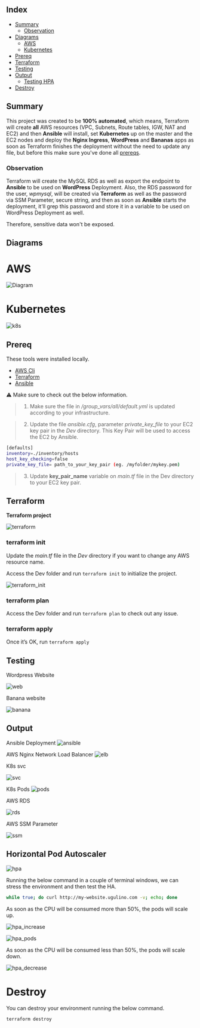 ## Index

- [Summary](#summary)
  - [Observation](#observation)
- [Diagrams](#diagrams)
  - [AWS](#aws)
  - [Kubernetes](#kubernetes)
- [Prereq](#prereq)
- [Terraform](#terraform)
- [Testing](#testing)
- [Output](#output)
  - [Testing HPA](#horizontal-pod-autoscaler)
- [Destroy](#destroy)

## Summary

This project was created to be **100% automated**, which means, Terraform will create **all** AWS resources (VPC, Subnets, Route tables, IGW, NAT and EC2) and then **Ansible** will install, set **Kubernetes** up on the master and the EC2 nodes and deploy the **Nginx Ingress**, **WordPress** and **Bananas** apps as soon as Terraform finishes the deployment without the need to update any file, but before this make sure you've done all [prereqs](#prereq).

### Observation

Terraform will create the MySQL RDS as well as export the endpoint to **Ansible** to be used on **WordPress** Deployment. Also, the RDS password for the user, _wpmysql_, will be created via **Terraform** as well as the password via SSM Parameter, secure string, and then as soon as **Ansible** starts the deployment, it'll grep this password and store it in a variable to be used on WordPress Deployment as well.

Therefore, sensitive data won't be exposed.

## Diagrams

# AWS

![Diagram](./img/aws.png)

# Kubernetes

![k8s](./img/k8s.png)

## Prereq

These tools were installed locally.

- <a href="https://docs.aws.amazon.com/cli/latest/userguide/cli-chap-install.html">AWS Cli</a>
- <a href="https://learn.hashicorp.com/tutorials/terraform/install-cli">Terraform</a>
- <a href="https://docs.ansible.com/ansible/latest/installation_guide/intro_installation.html">Ansible</a>

:warning: Make sure to check out the below information.

> 1. Make sure the file in _/group_vars/all/default.yml_ is updated according to your infrastructure.

> 2. Update the file _ansible.cfg_, parameter _private_key_file_ to your EC2 key pair in the _Dev_ directory. This Key Pair will be used to access the EC2 by Ansible.

```bash
[defaults]
inventory=./inventory/hosts
host_key_checking=false
private_key_file= path_to_your_key_pair (eg. /myfolder/mykey.pem)
```

> 3. Update **key_pair_name** variable on _main.tf_ file in the Dev directory to your EC2 key pair.

## Terraform

**Terraform project**

![terraform](./img/terraform.png)

### terraform init

Update the _main.tf_ file in the _Dev_ directory if you want to change any AWS resource name.

Access the Dev folder and run `terraform init` to initialize the project.

![terraform_init](./img/terraform_init.png)

### terraform plan

Access the Dev folder and run `terraform plan` to check out any issue.

### terraform apply

Once it’s OK, run `terraform apply`

## Testing

Wordpress Website

![web](./img/web.png)

Banana website

![banana](./img/web-banana.png)

## Output

Ansible Deployment
![ansible](./img/ansible.png)

AWS Nginx Network Load Balancer
![elb](./img/elb.png)

K8s svc

![svc](./img/svc.png)

K8s Pods
![pods](./img/pods.png)

AWS RDS

![rds](./img/rds.png)

AWS SSM Parameter

![ssm](./img/ssm_parameter.png)

## Horizontal Pod Autoscaler

![hpa](./img/hpa.png)

Running the below command in a couple of terminal windows, we can stress the environment and then test the HA.

```bash
while true; do curl http://my-website.ugulino.com -v; echo; done
```

As soon as the CPU will be consumed more than 50%, the pods will scale up.

![hpa_increase](./img/hpa_increase.png)

![hpa_pods](./img/hpa_pods.png)

As soon as the CPU will be consumed less than 50%, the pods will scale down.

![hpa_decrease](./img/hpa_decrease.png)

# Destroy

You can destroy your environment running the below command.

```bash
terraform destroy
```

